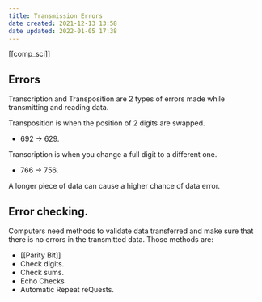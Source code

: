 ```yaml
---
title: Transmission Errors
date created: 2021-12-13 13:58
date updated: 2022-01-05 17:38
---
```


[[comp_sci]]

## Errors

Transcription and Transposition are 2 types of errors made while transmitting and reading data.

Transposition is when the position of 2 digits are swapped.

- 692 -> 629.

Transcription is when you change a full digit to a different one.

- 766 -> 756.

A longer piece of data can cause a higher chance of data error.

## Error checking.

Computers need methods to validate data transferred and make sure that there is no errors in the transmitted data.
Those methods are:

- [[Parity Bit]]
- Check digits.
- Check sums.
- Echo Checks
- Automatic Repeat reQuests.
